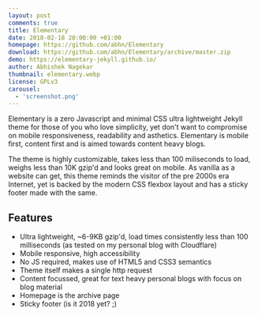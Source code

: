 ```yaml
---
layout: post
comments: true
title: Elementary
date: 2018-02-18 20:00:00 +01:00
homepage: https://github.com/abhn/Elementary
download: https://github.com/abhn/Elementary/archive/master.zip
demo: https://elementary-jekyll.github.io/
author: Abhishek Nagekar
thumbnail: elementary.webp
license: GPLv3
carousel:
  - 'screenshot.png'
---
```


Elementary is a zero Javascript and minimal CSS ultra lightweight Jekyll theme for those of you who love simplicity, yet don't want to compromise on mobile responsiveness, readability and asthetics. Elementary is mobile first, content first and is aimed towards content heavy blogs.

The theme is highly customizable, takes less than 100 miliseconds to load, weighs less than 10K gzip'd and looks great on mobile. As vanilla as a website can get, this theme reminds the visitor of the pre 2000s era Internet, yet is backed by the modern CSS flexbox layout and has a sticky footer made with the same.

## Features

* Ultra lightweight, ~6-9KB gzip'd, load times consistently less than 100 milliseconds (as tested on my personal blog with Cloudflare)
* Mobile responsive, high accessibility
* No JS required, makes use of HTML5 and CSS3 semantics
* Theme itself makes a single http request
* Content focussed, great for text heavy personal blogs with focus on blog material
* Homepage is the archive page
* Sticky footer (is it 2018 yet? ;)
